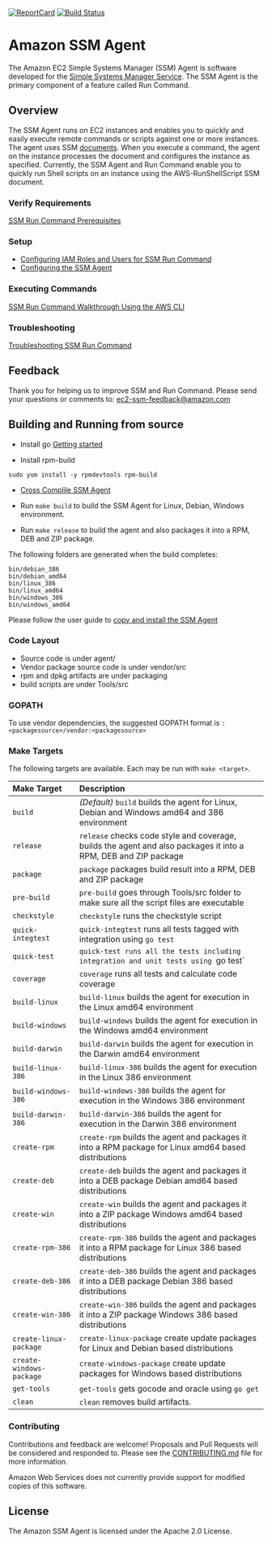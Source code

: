 [![ReportCard][ReportCard-Image]][ReportCard-URL]
[![Build Status](https://travis-ci.org/aws/amazon-ssm-agent.svg?branch=master)](https://travis-ci.org/aws/amazon-ssm-agent)

# Amazon SSM Agent

The Amazon EC2 Simple Systems Manager (SSM) Agent is software developed for the [Simple Systems Manager Service](http://docs.aws.amazon.com/ssm/latest/APIReference/Welcome.html). The SSM Agent is the primary component of a feature called Run Command.

## Overview

The SSM Agent runs on EC2 instances and enables you to quickly and easily execute remote commands or scripts against one or more instances. The agent uses SSM [documents](http://docs.aws.amazon.com/ssm/latest/APIReference/aws-ssm-document.html). When you execute a command, the agent on the instance processes the document and configures the instance as specified.
Currently, the SSM Agent and Run Command enable you to quickly run Shell scripts on an instance using the AWS-RunShellScript SSM document.

### Verify Requirements

[SSM Run Command Prerequisites](http://docs.aws.amazon.com/AWSEC2/latest/UserGuide/remote-commands-prereq.html)

### Setup

* [Configuring IAM Roles and Users for SSM Run Command](http://docs.aws.amazon.com/AWSEC2/latest/UserGuide/ssm-iam.html)
* [Configuring the SSM Agent](http://docs.aws.amazon.com/AWSEC2/latest/UserGuide/install-ssm-agent.html)

### Executing Commands

[SSM Run Command Walkthrough Using the AWS CLI](http://docs.aws.amazon.com/AWSEC2/latest/UserGuide/walkthrough-cli.html)

### Troubleshooting

[Troubleshooting SSM Run Command](http://docs.aws.amazon.com/AWSEC2/latest/UserGuide/troubleshooting-remote-commands.html)

## Feedback

Thank you for helping us to improve SSM and Run Command. Please send your questions or comments to: ec2-ssm-feedback@amazon.com
  
## Building and Running from source

* Install go [Getting started](https://golang.org/doc/install)

* Install rpm-build
```
sudo yum install -y rpmdevtools rpm-build
```

* [Cross Complile SSM Agent](http://www.goinggo.net/2013/10/cross-compile-your-go-programs.html)

* Run `make build` to build the SSM Agent for Linux, Debian, Windows environment.

* Run `make release` to build the agent and also packages it into a RPM, DEB and ZIP package.

The following folders are generated when the build completes:
```
bin/debian_386
bin/debian_amd64
bin/linux_386
bin/linux_amd64
bin/windows_386
bin/windows_amd64
```
Please follow the user guide to [copy and install the SSM Agent](http://docs.aws.amazon.com/AWSEC2/latest/UserGuide/install-ssm-agent.html)

### Code Layout

* Source code is under agent/
* Vendor package source code is under vendor/src
* rpm and dpkg artifacts are under packaging
* build scripts are under Tools/src

### GOPATH

To use vendor dependencies, the suggested GOPATH format is `:<packagesource>/vendor:<packagesource>`

### Make Targets

The following targets are available. Each may be run with `make <target>`.

| Make Target              | Description |
|:-------------------------|:------------|
| `build`                  | *(Default)* `build` builds the agent for Linux, Debian and Windows amd64 and 386 environment |
| `release`                | `release` checks code style and coverage, builds the agent and also packages it into a RPM, DEB and ZIP package |
| `package`                | `package` packages build result into a RPM, DEB and ZIP package |
| `pre-build`              | `pre-build` goes through Tools/src folder to make sure all the script files are executable |
| `checkstyle`             | `checkstyle` runs the checkstyle script |
| `quick-integtest`        | `quick-integtest` runs all tests tagged with integration using `go test` |
| `quick-test`             | `quick-test runs all the tests including integration and unit tests using `go test` |
| `coverage`               | `coverage` runs all tests and calculate code coverage |
| `build-linux`            | `build-linux` builds the agent for execution in the Linux amd64 environment |
| `build-windows`          | `build-windows` builds the agent for execution in the Windows amd64 environment |
| `build-darwin`           | `build-darwin` builds the agent for execution in the Darwin amd64 environment |
| `build-linux-386`        | `build-linux-386` builds the agent for execution in the Linux 386 environment |
| `build-windows-386`      | `build-windows-386` builds the agent for execution in the Windows 386 environment |
| `build-darwin-386`       | `build-darwin-386` builds the agent for execution in the Darwin 386 environment |
| `create-rpm`             | `create-rpm` builds the agent and packages it into a RPM package for Linux amd64 based distributions|
| `create-deb`             | `create-deb` builds the agent and packages it into a DEB package Debian amd64 based distributions|
| `create-win`             | `create-win` builds the agent and packages it into a ZIP package Windows amd64 based distributions|
| `create-rpm-386`         | `create-rpm-386` builds the agent and packages it into a RPM package for Linux 386 based distributions|
| `create-deb-386`         | `create-deb-386` builds the agent and packages it into a DEB package Debian 386 based distributions|
| `create-win-386`         | `create-win-386` builds the agent and packages it into a ZIP package Windows 386 based distributions|
| `create-linux-package`   | `create-linux-package` create update packages for Linux and Debian based distributions|
| `create-windows-package` | `create-windows-package` create update packages for Windows based distributions|
| `get-tools`              | `get-tools` gets gocode and oracle using `go get` |
| `clean`                  | `clean` removes build artifacts.|

### Contributing

Contributions and feedback are welcome! Proposals and Pull Requests will be considered and responded to. Please see the [CONTRIBUTING.md](https://github.com/aws/amazon-ssm-agent/blob/master/CONTRIBUTING.md) file for more information.

Amazon Web Services does not currently provide support for modified copies of this software.

## License

The Amazon SSM Agent is licensed under the Apache 2.0 License.

[ReportCard-URL]: http://goreportcard.com/report/aws/amazon-ssm-agent
[ReportCard-Image]: http://goreportcard.com/badge/aws/amazon-ssm-agent
